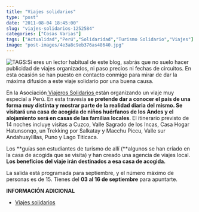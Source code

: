```yaml
---
title: "Viajes solidarios"
type: "post"
date: "2011-08-04 18:45:00"
slug: "viajes-solidarios-1252584"
categories: ["Cosas Varias"]
tags: ["Actualidad","Perú","Solidaridad","Turismo Solidario","Viajes"]
image: "post-images/4e3a8c9eb376as48640.jpg"
---
```


![ TAGS:](post-images/4e3a8c9eb376as48640.jpg)Si eres un lector habitual de este blog, sabrás que no suelo hacer publicidad de viajes organizados, ni paso precios ni fechas de circuitos. En esta ocasión se han puesto en contacto conmigo para mirar de dar la máxima difusión a este viaje solidario por una buena causa.

En la Asociación[ Viajeros Solidarios ](http://www.viajeros-solidarios.com/turismo-solidario/viaje-peru.pdf) están organizando un viaje muy especial a Perú. En esta travesía **se pretende dar a conocer el país de una forma muy distinta y mostrar parte de la realidad diaria del mismo. Se visitará una casa de acogida de niños huérfanos de los Andes y el alojamiento será en casas de las familias locales**. El itinerario previsto de 14 noches incluye visitas a Cuzco, Valle Sagrado de los Incas, Casa Hogar Hatunsonqo, un Trekking por Salkatay y Macchu Piccu, Valle sur Andahuaylillas, Puno y Lago Titicaca.

Los **guías son estudiantes de turismo de allí (**algunos se han críado en la casa de acogida que se visita) y han creado una agencia de viajes local. **Los beneficios del viaje irán destinados a esa casa de acogida.**

La salida está programada para septiembre, y el número máximo de personas es de 15. Tienes del **03 al 16 de septiembre** para apuntarte.

**INFORMACIÓN ADICIONAL**

- [Viajes solidarios](http://www.viajeros-solidarios.com/turismo-solidario/viaje-peru.pdf)